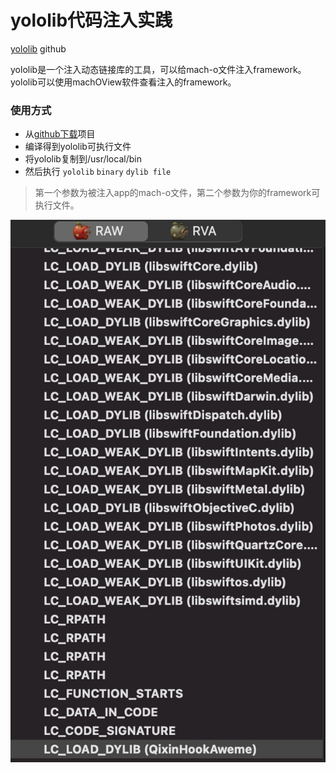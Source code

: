 # yololib代码注入实践

[yololib](https://github.com/KJCracks/yololib) github

yololib是一个注入动态链接库的工具，可以给mach-o文件注入framework。yololib可以使用machOView软件查看注入的framework。

### 使用方式

* 从[github下载](https://github.com/KJCracks/yololib)项目
* 编译得到yololib可执行文件
* 将yololib复制到/usr/local/bin
* 然后执行 `yololib` `binary` `dylib file`

> 第一个参数为被注入app的mach-o文件，第二个参数为你的framework可执行文件。

![-w323](media/16836232650675.jpg)

